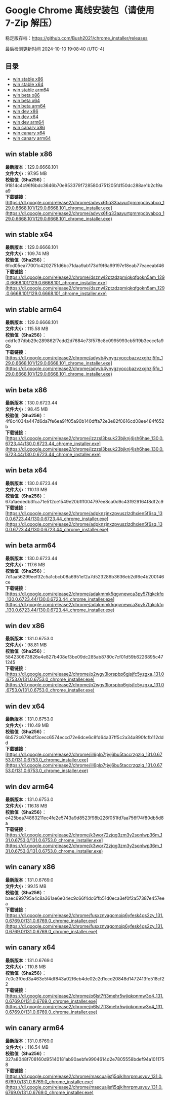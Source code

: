 # Google Chrome 离线安装包（请使用 7-Zip 解压）
稳定版存档：<https://github.com/Bush2021/chrome_installer/releases>

最后检测更新时间
2024-10-10 19:08:40 (UTC-4)

## 目录
* [win stable x86](https://github.com/Bush2021/chrome_installer?tab=readme-ov-file#win-stable-x86)
* [win stable x64](https://github.com/Bush2021/chrome_installer?tab=readme-ov-file#win-stable-x64)
* [win stable arm64](https://github.com/Bush2021/chrome_installer?tab=readme-ov-file#win-stable-arm64)
* [win beta x86](https://github.com/Bush2021/chrome_installer?tab=readme-ov-file#win-beta-x86)
* [win beta x64](https://github.com/Bush2021/chrome_installer?tab=readme-ov-file#win-beta-x64)
* [win beta arm64](https://github.com/Bush2021/chrome_installer?tab=readme-ov-file#win-beta-arm64)
* [win dev x86](https://github.com/Bush2021/chrome_installer?tab=readme-ov-file#win-dev-x86)
* [win dev x64](https://github.com/Bush2021/chrome_installer?tab=readme-ov-file#win-dev-x64)
* [win dev arm64](https://github.com/Bush2021/chrome_installer?tab=readme-ov-file#win-dev-arm64)
* [win canary x86](https://github.com/Bush2021/chrome_installer?tab=readme-ov-file#win-canary-x86)
* [win canary x64](https://github.com/Bush2021/chrome_installer?tab=readme-ov-file#win-canary-x64)
* [win canary arm64](https://github.com/Bush2021/chrome_installer?tab=readme-ov-file#win-canary-arm64)

## win stable x86
**最新版本**：129.0.6668.101  
**文件大小**：97.95 MB  
**校验值（Sha256）**：91814c4c96f6bdc3646b70e953379f728580d751205fd150dc288ae1b2c19aa9  
**下载链接**：[https://dl.google.com/release2/chrome/advvx6fiq33aayurtgmmpcbvabcq_129.0.6668.101/129.0.6668.101_chrome_installer.exe](https://dl.google.com/release2/chrome/advvx6fiq33aayurtgmmpcbvabcq_129.0.6668.101/129.0.6668.101_chrome_installer.exe)  

## win stable x64
**最新版本**：129.0.6668.101  
**文件大小**：109.74 MB  
**校验值（Sha256）**：6fcd05ea77001c4202751d6bc71daa9ab173df9f6a99197e18eab77eaeeabf46  
**下载链接**：[https://dl.google.com/release2/chrome/dsznwl2ptzdzpmiqkqfgokn5am_129.0.6668.101/129.0.6668.101_chrome_installer.exe](https://dl.google.com/release2/chrome/dsznwl2ptzdzpmiqkqfgokn5am_129.0.6668.101/129.0.6668.101_chrome_installer.exe)  

## win stable arm64
**最新版本**：129.0.6668.101  
**文件大小**：115.58 MB  
**校验值（Sha256）**：cdd1c37dbb29c289862f7cdd2d7684e73f578c8c0995993cb5ff9b3ecce1a96b  
**下载链接**：[https://dl.google.com/release2/chrome/adyvb4ynygzyoccbazvzxghzj5fq_129.0.6668.101/129.0.6668.101_chrome_installer.exe](https://dl.google.com/release2/chrome/adyvb4ynygzyoccbazvzxghzj5fq_129.0.6668.101/129.0.6668.101_chrome_installer.exe)  

## win beta x86
**最新版本**：130.0.6723.44  
**文件大小**：98.45 MB  
**校验值（Sha256）**：4f8c4034a447d6da7fe6ea91f05a90b140dffa72e3e82f0616cd08ee484f652b  
**下载链接**：[https://dl.google.com/release2/chrome/izzzsl3bsuk23bjknj4jsh6hae_130.0.6723.44/130.0.6723.44_chrome_installer.exe](https://dl.google.com/release2/chrome/izzzsl3bsuk23bjknj4jsh6hae_130.0.6723.44/130.0.6723.44_chrome_installer.exe)  

## win beta x64
**最新版本**：130.0.6723.44  
**文件大小**：110.13 MB  
**校验值（Sha256）**：67a1aededb3fca71e512ce1549e20b1ff004797ee8ca0d9c43f929164f8df2c9  
**下载链接**：[https://dl.google.com/release2/chrome/adpknzjnxzpvuszlzdhxien5f6sq_130.0.6723.44/130.0.6723.44_chrome_installer.exe](https://dl.google.com/release2/chrome/adpknzjnxzpvuszlzdhxien5f6sq_130.0.6723.44/130.0.6723.44_chrome_installer.exe)  

## win beta arm64
**最新版本**：130.0.6723.44  
**文件大小**：117.6 MB  
**校验值（Sha256）**：7d1aa56299eef32c5a1cbcb08a6951ef2a7d523286b3636eb2df6e4b200146ce  
**下载链接**：[https://dl.google.com/release2/chrome/adakmmk5qgvnewca3py57fqkckfq_130.0.6723.44/130.0.6723.44_chrome_installer.exe](https://dl.google.com/release2/chrome/adakmmk5qgvnewca3py57fqkckfq_130.0.6723.44/130.0.6723.44_chrome_installer.exe)  

## win dev x86
**最新版本**：131.0.6753.0  
**文件大小**：98.81 MB  
**校验值（Sha256）**：584230673826e4e827b408ef3be09dc285ab8780c7cf01d59b6226895c471245  
**下载链接**：[https://dl.google.com/release2/chrome/p2wgv3lorspbp6gjsjfc5yzgxa_131.0.6753.0/131.0.6753.0_chrome_installer.exe](https://dl.google.com/release2/chrome/p2wgv3lorspbp6gjsjfc5yzgxa_131.0.6753.0/131.0.6753.0_chrome_installer.exe)  

## win dev x64
**最新版本**：131.0.6753.0  
**文件大小**：110.49 MB  
**校验值（Sha256）**：6b572c679bdf3cecc6574eccd72e6dce6c8fd64a37ff5c2a34a890fcfb112ddd  
**下载链接**：[https://dl.google.com/release2/chrome/iil6plp7tjyj6bu5taccrzgzlq_131.0.6753.0/131.0.6753.0_chrome_installer.exe](https://dl.google.com/release2/chrome/iil6plp7tjyj6bu5taccrzgzlq_131.0.6753.0/131.0.6753.0_chrome_installer.exe)  

## win dev arm64
**最新版本**：131.0.6753.0  
**文件大小**：116.18 MB  
**校验值（Sha256）**：e425bea74863211ec4fe2e5743a9d8523f98b226f051fd7aa756f74f80db5d8a  
**下载链接**：[https://dl.google.com/release2/chrome/k3wor72zjqg3zm3y2sonlwp36m_131.0.6753.0/131.0.6753.0_chrome_installer.exe](https://dl.google.com/release2/chrome/k3wor72zjqg3zm3y2sonlwp36m_131.0.6753.0/131.0.6753.0_chrome_installer.exe)  

## win canary x86
**最新版本**：131.0.6769.0  
**文件大小**：99.15 MB  
**校验值（Sha256）**：baec699795a4c8a361ae6e04ec9c66f4dc6ffb51d0eca3ef0f2a57387e457eea  
**下载链接**：[https://dl.google.com/release2/chrome/fusxznvagomoip6yfesk4gs2zy_131.0.6769.0/131.0.6769.0_chrome_installer.exe](https://dl.google.com/release2/chrome/fusxznvagomoip6yfesk4gs2zy_131.0.6769.0/131.0.6769.0_chrome_installer.exe)  

## win canary x64
**最新版本**：131.0.6769.0  
**文件大小**：110.8 MB  
**校验值（Sha256）**：7c0c3f0ed3a463e5f4df843a02f6eb4de02c2d1ccd20848d1472413fe518cf22  
**下载链接**：[https://dl.google.com/release2/chrome/p6lst7ft3mehr5wjiqkpnmw3o4_131.0.6769.0/131.0.6769.0_chrome_installer.exe](https://dl.google.com/release2/chrome/p6lst7ft3mehr5wjiqkpnmw3o4_131.0.6769.0/131.0.6769.0_chrome_installer.exe)  

## win canary arm64
**最新版本**：131.0.6769.0  
**文件大小**：116.54 MB  
**校验值（Sha256）**：327a8048f708160d95140181ab90aebfe9904614d2e7805558bdef94a1011758  
**下载链接**：[https://dl.google.com/release2/chrome/mascuajisfj5qjklhnrpmusvuy_131.0.6769.0/131.0.6769.0_chrome_installer.exe](https://dl.google.com/release2/chrome/mascuajisfj5qjklhnrpmusvuy_131.0.6769.0/131.0.6769.0_chrome_installer.exe)  

